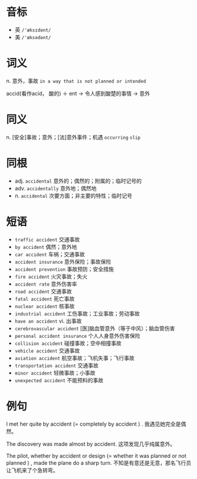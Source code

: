 # 音标

- 英 `/'æksɪdənt/`
- 美 `/'æksədənt/`

# 词义

n. 意外，事故
`in a way that is not planned or intended`



accid(看作acid， 酸的) ＋ ent → 令人感到酸楚的事情 → 意外

# 同义

n. [安全]事故；意外；[法]意外事件；机遇
`occurring` `slip`

# 同根

- adj. `accidental` 意外的；偶然的；附属的；临时记号的
- adv. `accidentally` 意外地；偶然地
- n. `accidental` 次要方面；非主要的特性；临时记号

# 短语

- `traffic accident` 交通事故
- `by accident` 偶然；意外地
- `car accident` 车祸；交通事故
- `accident insurance` 意外保险；事故保险
- `accident prevention` 事故预防；安全措施
- `fire accident` 火灾事故；失火
- `accident rate` 意外伤害率
- `road accident` 交通事故
- `fatal accident` 死亡事故
- `nuclear accident` 核事故
- `industrial accident` 工伤事故；工业事故；劳动事故
- `have an accident` vi. 出事故
- `cerebrovascular accident` [医]脑血管意外（等于中风）；脑血管伤害
- `personal accident insurance` 个人人身意外伤害保险
- `collision accident` 碰撞事故；空中相撞事故
- `vehicle accident` 交通事故
- `aviation accident` 航空事故；飞机失事；飞行事故
- `transportation accident` 交通事故
- `minor accident` 轻微事故；小事故
- `unexpected accident` 不能预料的事故

# 例句

I met her quite by accident (=  completely by accident  ) .
我遇见她完全是偶然。

The discovery was made almost by accident.
这项发现几乎纯属意外。

The pilot, whether by accident or design (=  whether it was planned or not planned  ) , made the plane do a sharp turn.
不知是有意还是无意，那名飞行员让飞机来了个急转弯。


